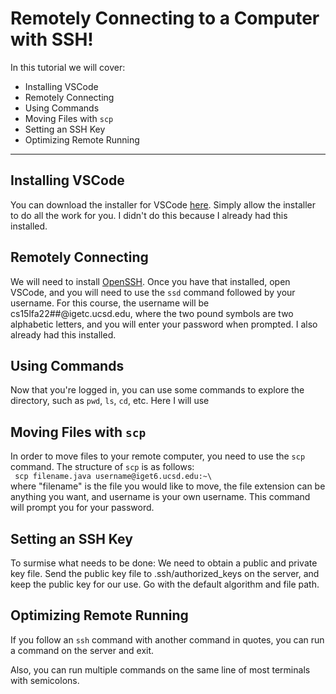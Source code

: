 # Remotely Connecting to a Computer with SSH!

In this tutorial we will cover:

* Installing VSCode
* Remotely Connecting
* Using Commands
* Moving Files with `scp`
* Setting an SSH Key
* Optimizing Remote Running

---

## Installing VSCode
You can download the installer for VSCode [here](https://code.visualstudio.com/). Simply allow the installer to do all the work for you. I didn't do this because I already had this installed.


## Remotely Connecting
We will need to install [OpenSSH](https://learn.microsoft.com/en-us/windows-server/administration/openssh/openssh_install_firstuse?tabs=gui). Once you have that installed, open VSCode, and you will need to use the `ssd` command followed by your username. For this course, the username will be cs15lfa22##@igetc.ucsd.edu, where the two pound symbols are two alphabetic letters, and you will enter your password when prompted. I also already had this installed.


## Using Commands
Now that you're logged in, you can use some commands to explore the directory, such as `pwd`, `ls`, `cd`, etc. Here I will use

## Moving Files with `scp`
In order to move files to your remote computer, you need to use the `scp` command. The structure of `scp` is as follows:  
``` scp filename.java username@iget6.ucsd.edu:~\```  
where "filename" is the file you would like to move, the file extension can be anything you want, and username is your own username. This command will prompt you for your password.


## Setting an SSH Key
To surmise what needs to be done: We need to obtain a public and private key file. Send the public key file to .ssh/authorized_keys on the server, and keep the public key for our use. Go with the default algorithm and file path.


## Optimizing Remote Running
If you follow an `ssh` command with another command in quotes, you can run a command on the server and exit.

Also, you can run multiple commands on the same line of most terminals with semicolons.
